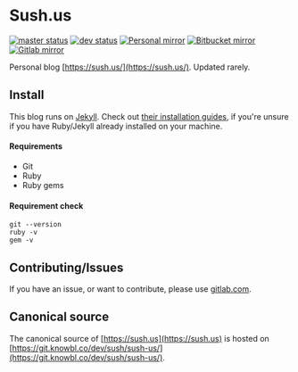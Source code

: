 # Sush.us

[![master status](https://git.knowbl.co/web/sush/sush-us/badges/master/pipeline.svg)](https://git.knowbl.co/web/sush/sush-us/commits/master) [![dev status](https://git.knowbl.co/web/sush/sush-us/badges/dev/pipeline.svg)](https://git.knowbl.co/web/sush/sush-us/commits/dev) [![Personal mirror](https://img.shields.io/badge/mirror-Gitlab-E04432.svg)](https://git.knowbl.co/web/sush/sush-us) [![Bitbucket mirror](https://img.shields.io/badge/mirror-BitBucket-2684ff.svg)](https://bitbucket.org/lorenzosapora/sush-us/src/master/) [![Gitlab mirror](https://img.shields.io/badge/mirror-Gitlab-E04432.svg)](https://gitlab.com/LorenzoSapora/sush-us)

Personal blog [https://sush.us/](https://sush.us/). Updated rarely.

## Install

This blog runs on [Jekyll](https://jekyllrb.com). Check out [their installation guides](https://jekyll.com/docs/installation), if you're unsure if you have Ruby/Jekyll already installed on your machine.

#### Requirements

- Git
- Ruby
- Ruby gems

#### Requirement check

```
git --version
ruby -v
gem -v
```

## Contributing/Issues

If you have an issue, or want to contribute, please use [gitlab.com](https://gitlab.com/lorenzosapora/sush-us).

## Canonical source

The canonical source of [https://sush.us](https://sush.us) is hosted on [https://git.knowbl.co/dev/sush/sush-us/](https://git.knowbl.co/dev/sush/sush-us/).
